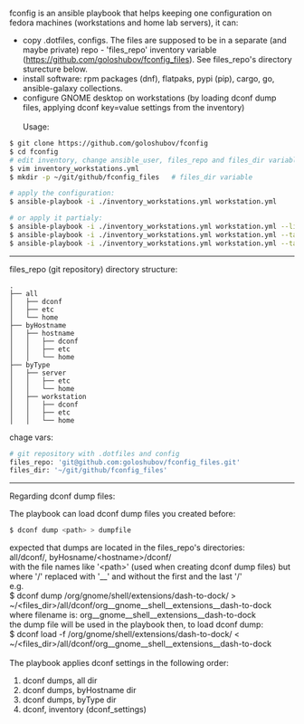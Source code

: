 fconfig is an ansible playbook that helps keeping one configuration on fedora machines (workstations and home lab servers), it can:
- copy .dotfiles, configs. The files are supposed to be in a separate (and maybe private) repo - 'files_repo' inventory variable (https://github.com/goloshubov/fconfig_files). See files_repo's directory sturecture below.
- install software: rpm packages (dnf), flatpaks, pypi (pip), cargo, go, ansible-galaxy collections.
- configure GNOME desktop on workstations (by loading dconf dump files, applying dconf key=value settings from the inventory)
\
\
Usage:
```bash
$ git clone https://github.com/goloshubov/fconfig
$ cd fconfig
# edit inventory, change ansible_user, files_repo and files_dir variables:
$ vim inventory_workstations.yml
$ mkdir -p ~/git/github/fconfig_files   # files_dir variable

# apply the configuration:
$ ansible-playbook -i ./inventory_workstations.yml workstation.yml

# or apply it partialy:
$ ansible-playbook -i ./inventory_workstations.yml workstation.yml --list-tags
$ ansible-playbook -i ./inventory_workstations.yml workstation.yml --tags dotfiles
$ ansible-playbook -i ./inventory_workstations.yml workstation.yml --tags packages,flatpaks

```

---
files_repo (git repository) directory structure:
```
.
├── all
│   ├── dconf
│   ├── etc
│   └── home
├── byHostname
│   ├── hostname
│   │   ├── dconf
│   │   ├── etc
│   │   └── home
├── byType
│   ├── server
│   │   ├── etc
│   │   └── home
│   ├── workstation
│   │   ├── dconf
│   │   ├── etc
│   │   └── home
```
 chage vars:
 ```bash
 # git repository with .dotfiles and config
 files_repo: 'git@github.com:goloshubov/fconfig_files.git'
 files_dir: '~/git/github/fconfig_files'
```
---
Regarding dconf dump files:

The playbook can load dconf dump files you created before:
```bash
$ dconf dump <path> > dumpfile
```
expected that dumps are located in the files_repo's directories:\
all/dconf/, byHosname/\<hostname\>/dconf/\
with the file names like '\<path>\' (used when creating dconf dump files) but where '/' replaced with '__' and without the first and the last '/'\
e.g.\
$ dconf dump /org/gnome/shell/extensions/dash-to-dock/ > ~/\<files_dir\>/all/dconf/org__gnome__shell__extensions__dash-to-dock\
where filename is: org__gnome__shell__extensions__dash-to-dock\
the dump file will be used in the playbook then, to load dconf dump:\
$ dconf load -f /org/gnome/shell/extensions/dash-to-dock/ < ~/\<files_dir\>/all/dconf/org__gnome__shell__extensions__dash-to-dock\
\
The playbook applies dconf settings in the following order:
1. dconf dumps, all dir
2. dconf dumps, byHostname dir
3. dconf dumps, byType dir
4. dconf, inventory (dconf_settings)


